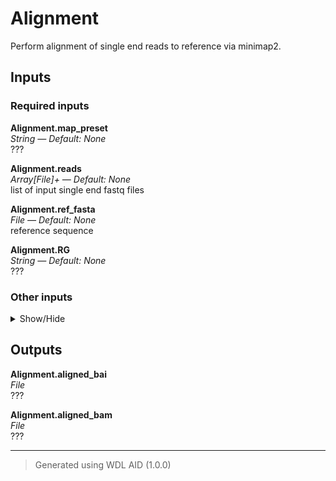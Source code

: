 # Alignment
Perform alignment of single end reads to reference via minimap2.

## Inputs

### Required inputs
<p name="Alignment.map_preset">
        <b>Alignment.map_preset</b><br />
        <i>String &mdash; Default: None</i><br />
        ???
</p>
<p name="Alignment.reads">
        <b>Alignment.reads</b><br />
        <i>Array[File]+ &mdash; Default: None</i><br />
        list of input single end fastq files
</p>
<p name="Alignment.ref_fasta">
        <b>Alignment.ref_fasta</b><br />
        <i>File &mdash; Default: None</i><br />
        reference sequence
</p>
<p name="Alignment.RG">
        <b>Alignment.RG</b><br />
        <i>String &mdash; Default: None</i><br />
        ???
</p>

### Other inputs
<details>
<summary> Show/Hide </summary>
<p name="Alignment.library">
        <b>Alignment.library</b><br />
        <i>String? &mdash; Default: None</i><br />
        ???
</p>
<p name="Alignment.prefix">
        <b>Alignment.prefix</b><br />
        <i>String &mdash; Default: "out"</i><br />
        prefix for output files
</p>
<p name="Alignment.runtime_attr_override">
        <b>Alignment.runtime_attr_override</b><br />
        <i>RuntimeAttr? &mdash; Default: None</i><br />
        ???
</p>
<p name="Alignment.tags_to_preserve">
        <b>Alignment.tags_to_preserve</b><br />
        <i>Array[String] &mdash; Default: []</i><br />
        ???
</p>
</details>

## Outputs
<p name="Alignment.aligned_bai">
        <b>Alignment.aligned_bai</b><br />
        <i>File</i><br />
        ???
</p>
<p name="Alignment.aligned_bam">
        <b>Alignment.aligned_bam</b><br />
        <i>File</i><br />
        ???
</p>

<hr />

> Generated using WDL AID (1.0.0)
